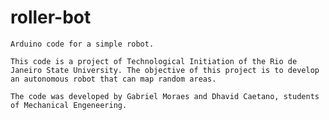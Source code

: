 # roller-bot
    Arduino code for a simple robot.

    This code is a project of Technological Initiation of the Rio de Janeiro State University. The objective of this project is to develop an autonomous robot that can map random areas.

    The code was developed by Gabriel Moraes and Dhavid Caetano, students of Mechanical Engeneering.
